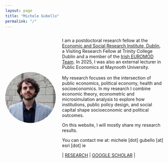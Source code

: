 ```yaml
---
layout: page
title: "Michele Gubello"
permalink: "/"
---
```

<head>
  <meta name="google-site-verification" content="VwKxZ5CBLhIcZXzI63qLFH1Hf-oeVN8g6N5vHHBaRAs" />
</head>

 <div style="display: flex; align-items: center;">
  <div style="flex: 1;">
    <img src="https://github.com/gubellom/gubellom.github.io/blob/974946f8e2b962a8e4669687b1a520f2de96ad37/profile.JPG" alt="My Photo" style="width:200px; border-radius:50%;">
  </div>
  <div style="flex: 2; margin-left: 20px;">
    <p>
    
I am a postdoctoral research fellow at the <a href="https://www.esri.ie/people/michele-gubello">Economic and Social Research Institute, Dublin</a>, a Visiting Research Fellow at Trinity College Dublin and a member of the <a href="https://euromod-web.jrc.ec.europa.eu/overview/country-by-country/detail?id=10">Irish EUROMOD Team</a>. In 2025, I was also an external lecturer in Public Economics at Maynooth University. <br>
<br>
My research focuses on the intersection of public economics, political economy, health and socioeconomics. In my research I combine economic theory, econometric and microsimulation analysis to explore how institutions, public policy design, and social capital shape socioeconomic and political outcomes.
 <!--   </p>
  </div>
</div>-->

On this website, I will mostly share my research results.

You can contact me at: michele [dot] gubello [at] esri [dot] ie


| <a href="https://gubellom.github.io/michelegubello_replication">RESEARCH</a> | <a href="https://shorturl.at/61bwb">GOOGLE SCHOLAR</a> |




